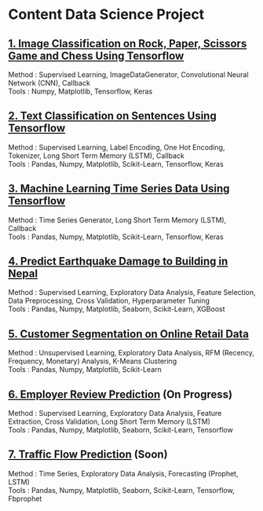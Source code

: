 # Content Data Science Project

## [1. Image Classification on Rock, Paper, Scissors Game and Chess Using Tensorflow](https://github.com/ReynaraEzra/Image-Classification-Tensorflow)

Method : Supervised Learning, ImageDataGenerator, Convolutional Neural Network (CNN), Callback </br>
Tools : Numpy, Matplotlib, Tensorflow, Keras

## [2. Text Classification on Sentences Using Tensorflow](https://github.com/ReynaraEzra/NLP-Tensorflow)

Method : Supervised Learning, Label Encoding, One Hot Encoding, Tokenizer, Long Short Term Memory (LSTM), Callback </br>
Tools : Pandas, Numpy, Matplotlib, Scikit-Learn, Tensorflow, Keras

## [3. Machine Learning Time Series Data Using Tensorflow](https://github.com/ReynaraEzra/Machine-Learning-Time-Series)

Method : Time Series Generator, Long Short Term Memory (LSTM), Callback </br>
Tools : Pandas, Numpy, Matplotlib, Scikit-Learn, Tensorflow, Keras

## [4. Predict Earthquake Damage to Building in Nepal](https://github.com/ReynaraEzra/Richter-Earthquake-Prediction)

Method : Supervised Learning, Exploratory Data Analysis, Feature Selection, Data Preprocessing, Cross Validation, Hyperparameter Tuning </br>
Tools : Pandas, Numpy, Matplotlib, Seaborn, Scikit-Learn, XGBoost

## [5. Customer Segmentation on Online Retail Data](https://github.com/ReynaraEzra/Customer-Segmentation)

Method : Unsupervised Learning, Exploratory Data Analysis, RFM (Recency, Frequency, Monetary) Analysis, K-Means Clustering </br>
Tools : Pandas, Numpy, Matplotlib, Scikit-Learn

## [6. Employer Review Prediction](https://github.com/ReynaraEzra/Employer-Review) (On Progress)

Method : Supervised Learning, Exploratory Data Analysis, Feature Extraction, Cross Validation, Long Short Term Memory (LSTM) </br>
Tools : Pandas, Numpy, Matplotlib, Seaborn, Scikit-Learn, Tensorflow

## [7. Traffic Flow Prediction](https://github.com/ReynaraEzra/Jasamarga-Project) (Soon)

Method : Time Series, Exploratory Data Analysis, Forecasting (Prophet, LSTM) </br>
Tools : Pandas, Numpy, Matplotlib, Seaborn, Scikit-Learn, Tensorflow, Fbprophet
